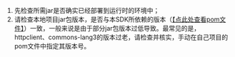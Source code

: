 1. 先检查所需jar是否确实已经部署到运行时的环境中；
1. 请检查本地项目jar包版本，是否与本SDK所依赖的版本（[【点此处查看pom文件】](https://raw.githubusercontent.com/wechat-group/weixin-java-tools/master/pom.xml)）一致，一般来说是由于部分jar包版本过低导致。最常见的是，httpclient、commons-lang3的版本过老，请检查并核实，手动在自己项目的pom文件中指定其版本号。